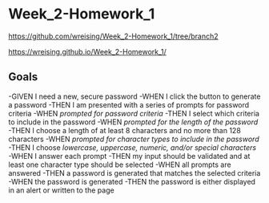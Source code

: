 # Week_2-Homework_1

https://github.com/wreising/Week_2-Homework_1/tree/branch2

https://wreising.github.io/Week_2-Homework_1/

## Goals

-GIVEN I need a new, secure password
-WHEN I click the button to generate a password
-THEN I am presented with a series of prompts for password criteria
-WHEN _prompted for password criteria_
-THEN I select which criteria to include in the password
-WHEN _prompted for the length of the password_
-THEN I choose a length of at least 8 characters and no more than 128 characters
-WHEN _prompted for character types to include in the password_
-THEN I choose _lowercase, uppercase, numeric, and/or special characters_
-WHEN I answer each prompt
-THEN my input should be validated and at least one character type should be selected
-WHEN all prompts are answered
-THEN a password is generated that matches the selected criteria
-WHEN the password is generated
-THEN the password is either displayed in an alert or written to the page
